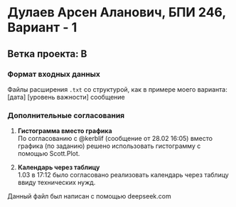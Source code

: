 # Дулаев Арсен Аланович, БПИ 246, Вариант - 1

## Ветка проекта: B

### Формат входных данных
Файлы расширения `.txt` со структурой, как в примере моего варианта:
[дата] [уровень важности] сообщение

### Дополнительные согласования
1. **Гистограмма вместо графика**  
   По согласованию с @kerblif (сообщение от 28.02 16:05) вместо графика (по заданию) решено использовать гистограмму с помощью Scott.Plot.

2. **Календарь через таблицу**  
   1.03 в 17:12 было согласовано реализовать календарь через таблицу ввиду технических нужд.

Данный файл был написан с помощью deepseek.com